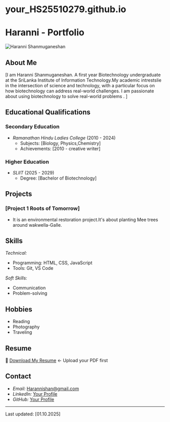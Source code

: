 # your_HS25510279.github.io
# Haranni - Portfolio

![Haranni Shanmuganeshan]( ) 

## About Me
[I am Haranni Shanmuganeshan. A first year Biotechnology undergraduate at the SriLanka Institute of Information Technology.My academic intrestslie in the intersection of science and technology, with a particular focus on how biotechnology can address real-world challenges. I am passionate about using biotechnology to solve real-world problems . ]

## Educational Qualifications
### Secondary Education
- *Ramanathan Hindu Ladies College* (2010 - 2024)
  - Subjects: [Biology, Physics,Chemistry]
  - Achievements: [2010 - creative writer]

### Higher Education
- *SLIIT* (2025 - 2029)
  - Degree: [Bachelor of Biotechnology]

## Projects
### [Project 1 Roots of Tomorrow]
- It is an environmental restoration project.It's about planting Mee trees around wakwella-Galle.

## Skills
*Technical:*
- Programming: HTML, CSS, JavaScript
- Tools: Git, VS Code

*Soft Skills:*
- Communication
- Problem-solving

## Hobbies
- Reading
- Photography
- Traveling

## Resume
📄 [Download My Resume](resume.pdf) ← Upload your PDF first

## Contact
- *Email:* Harannishan@gmail.com
- *LinkedIn:* [Your Profile](https://linkedin.com/in/yourprofile)
- *GitHub:* [Your Profile](https://github.com/yourusername)

---
Last updated: [01.10.2025]
